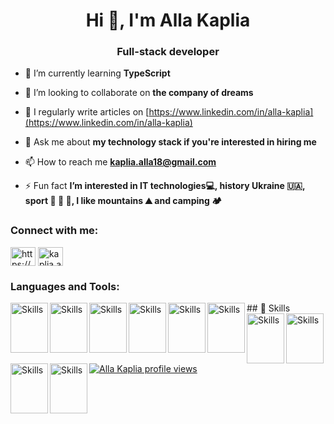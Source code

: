 <h1 align="center">Hi 👋, I'm Alla Kaplia</h1>
<h3 align="center">Full-stack developer</h3>



- 🌱 I’m currently learning **TypeScript**

- 👯 I’m looking to collaborate on **the company of dreams**

- 📝 I regularly write articles on [https://www.linkedin.com/in/alla-kaplia](https://www.linkedin.com/in/alla-kaplia)

- 💬 Ask me about **my technology stack if you're interested in hiring me**

- 📫 How to reach me **kaplia.alla18@gmail.com**

- ⚡ Fun fact **I’m interested in IT technologies💻, history Ukraine 🇺🇦, sport 🏓 🏸 🎳, I like mountains ⛰ and camping 🏕**

<h3 align="left">Connect with me:</h3>
<p align="left">
<a href="https://linkedin.com/in/https://www.linkedin.com/in/alla-kaplia/" target="blank"><img align="center" src="https://raw.githubusercontent.com/rahuldkjain/github-profile-readme-generator/master/src/images/icons/Social/linked-in-alt.svg" alt="https://www.linkedin.com/in/alla-kaplia/" height="30" width="40" /></a>
<a href="https://discord.gg/kaplia.alla" target="blank"><img align="center" src="https://raw.githubusercontent.com/rahuldkjain/github-profile-readme-generator/master/src/images/icons/Social/discord.svg" alt="kaplia.alla" height="30" width="40" /></a>
</p>

<h3 align="left">Languages and Tools:</h3>
## 🔨 Skills
 
<img src="https://cdn.jsdelivr.net/gh/devicons/devicon/icons/javascript/javascript-original.svg" alt="Skills" align="left" width="60" height="80"/>  
<img src="https://cdn.jsdelivr.net/gh/devicons/devicon/icons/nodejs/nodejs-original.svg" alt="Skills" align="left" width="60" height="80"/>  
<img src="https://cdn.jsdelivr.net/gh/devicons/devicon/icons/mongodb/mongodb-original.svg" alt="Skills" align="left" width="60" height="80"/>  
<img src="https://cdn.jsdelivr.net/gh/devicons/devicon/icons/express/express-original.svg" alt="Skills" align="left" width="60" height="80"/>  
<img src="https://cdn.jsdelivr.net/gh/devicons/devicon/icons/github/github-original.svg" alt="Skills" align="left" width="60" height="80"/>  
<img src="https://cdn.jsdelivr.net/gh/devicons/devicon/icons/git/git-original.svg" alt="Skills" align="left" width="60" height="80"/> 
<img src="https://cdn.jsdelivr.net/gh/devicons/devicon/icons/react/react-original.svg" alt="Skills" align="left" width="60" height="80"/> 
<img src="https://cdn.jsdelivr.net/gh/devicons/devicon/icons/html5/html5-original.svg" alt="Skills" align="left" width="60" height="80"/>  
<img src="https://cdn.jsdelivr.net/gh/devicons/devicon/icons/css3/css3-original.svg" alt="Skills" align="left" width="60" height="80"/>  
<img src="https://cdn.jsdelivr.net/gh/devicons/devicon/icons/sass/sass-original.svg" alt="Skills" align="left" width="60" height="80"/>  


<br><br><br>

[![Alla Kaplia profile views](https://u8views.com/api/v1/github/profiles/118439299/views/day-week-month-total-count.svg)](https://u8views.com/github/AllaKaplia)
